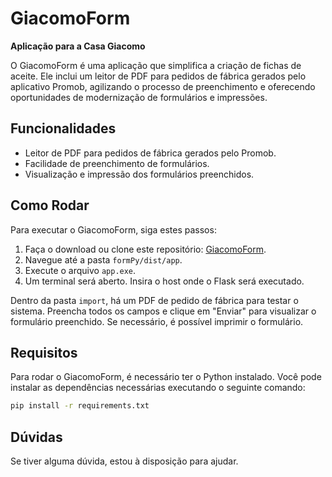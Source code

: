 # GiacomoForm

**Aplicação para a Casa Giacomo**

O GiacomoForm é uma aplicação que simplifica a criação de fichas de aceite. Ele inclui um leitor de PDF para pedidos de fábrica gerados pelo aplicativo Promob, agilizando o processo de preenchimento e oferecendo oportunidades de modernização de formulários e impressões.

## Funcionalidades

- Leitor de PDF para pedidos de fábrica gerados pelo Promob.
- Facilidade de preenchimento de formulários.
- Visualização e impressão dos formulários preenchidos.

## Como Rodar

Para executar o GiacomoForm, siga estes passos:

1. Faça o download ou clone este repositório: [GiacomoForm](https://github.com/NMaksed/giacomoForm).
2. Navegue até a pasta `formPy/dist/app`.
3. Execute o arquivo `app.exe`.
4. Um terminal será aberto. Insira o host onde o Flask será executado.

Dentro da pasta `import`, há um PDF de pedido de fábrica para testar o sistema. Preencha todos os campos e clique em "Enviar" para visualizar o formulário preenchido. Se necessário, é possível imprimir o formulário.

## Requisitos

Para rodar o GiacomoForm, é necessário ter o Python instalado. Você pode instalar as dependências necessárias executando o seguinte comando:

```bash
pip install -r requirements.txt
```

## Dúvidas

Se tiver alguma dúvida, estou à disposição para ajudar.
